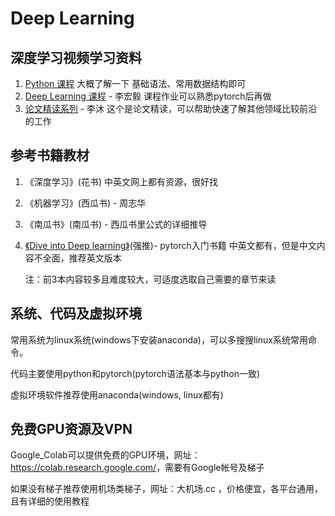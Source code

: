 # Deep Learning

## 深度学习视频学习资料

1. [Python 课程](https://www.bilibili.com/video/BV1wD4y1o7AS/) 大概了解一下 基础语法、常用数据结构即可
2. [Deep Learning 课程](https://www.bilibili.com/video/BV1J94y1f7u5/ ) - 李宏毅 课程作业可以熟悉pytorch后再做
3. [论文精读系列](https://www.bilibili.com/video/BV1H44y1t75x/) - 李沐  这个是论文精读，可以帮助快速了解其他领域比较前沿的工作

## 参考书籍教材

1. 《深度学习》(花书) 中英文网上都有资源，很好找

2. 《机器学习》(西瓜书) - 周志华

3. 《南瓜书》(南瓜书) - 西瓜书里公式的详细推导

4. [《Dive into Deep learning》](https://d2l.ai/index.html)(强推)- pytorch入门书籍  中英文都有，但是中文内容不全面，推荐英文版本

   注：前3本内容较多且难度较大，可适度选取自己需要的章节来读

## 系统、代码及虚拟环境

常用系统为linux系统(windows下安装anaconda)，可以多搜搜linux系统常用命令。

代码主要使用python和pytorch(pytorch语法基本与python一致)

虚拟环境软件推荐使用anaconda(windows, linux都有)

## 免费GPU资源及VPN

Google_Colab可以提供免费的GPU环境，网址：<https://colab.research.google.com/>，需要有Google帐号及梯子

如果没有梯子推荐使用机场类梯子，网址：大机场.cc ，价格便宜，各平台通用，且有详细的使用教程
